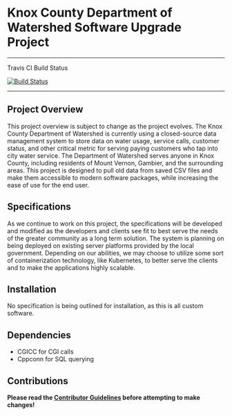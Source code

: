 # Knox County Department of Watershed Software Upgrade Project

---

Travis CI Build Status

[![Build Status](https://travis-ci.org/mvwater/mvwater-cpp.svg?branch=master)](https://travis-ci.org/mvwater/mvwater-cpp)

---

## Project Overview

This project overview is subject to change as the project evolves.
The Knox County Department of Watershed is currently using a closed-source data management system to store data on water usage, service calls, customer status, and other critical metric for serving paying customers who tap into city water service. The Department of Watershed serves anyone in Knox County, including residents of Mount Vernon, Gambier, and the surrounding areas. This project is designed to pull old data from saved CSV files and make them accessible to modern software packages, while increasing the ease of use for the end user.

## Specifications

As we continue to work on this project, the specifications will be developed and modified as the developers and clients see fit to best serve the needs of the greater community as a long term solution. The system is planning on being deployed on existing server platforms provided by the local government. Depending on our abilities, we may choose to utilize some sort of containerization technology, like Kubernetes, to better serve the clients and to make the applications highly scalable.

## Installation

No specification is being outlined for installation, as this is all custom software.

## Dependencies

- CGICC for CGI calls
- Cppconn for SQL querying

## Contributions

**Please read the [Contributor Guidelines](https://github.com/mvwater/MountVernonWater/blob/master/CONTRIBUTING.md) before attempting to make changes!**
